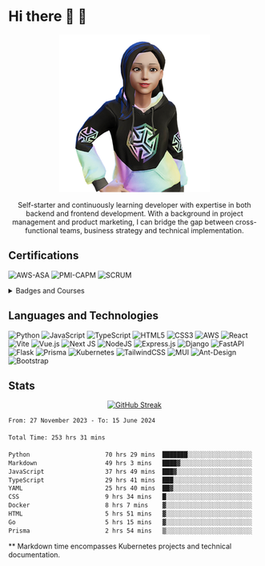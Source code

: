 # Hi there 👋 🌈

<div align="center">

![Avatar](images/Avatar300.png)

Self-starter and continuously learning developer with expertise in both backend and frontend development. With a background in project management and product marketing, I can bridge the gap between cross-functional teams, business strategy and technical implementation.

</div>

## Certifications

![AWS-ASA](https://img.shields.io/badge/associate%20solution%20architect-aws?style=for-the-badge%2C&label=aws&labelColor=232F3E&color=blue)
![PMI-CAPM](https://img.shields.io/badge/associate%20project%20management-pmi?style=for-the-badge%2C&label=pmi&labelColor=232F3E&color=512BD4)
![SCRUM](https://img.shields.io/badge/scrum%20master-agile?style=for-the-badge%2C&label=agile&labelColor=232F3E&color=0052cc)

<details>
  <summary> Badges and Courses </summary>
  
- [Credly](https://www.credly.com/users/diana-tran.91026e8b/badges)
- [Accredible](https://www.credential.net/profile/dianatran569872/wallet?_ga=2.139446067.1266186403.1701744512-567085892.1699410490&_gac=1.21073225.1701744512.CjwKCAiAjrarBhAWEiwA2qWdCKtEuKiUYp6X1TvOu3nzV6vhkpWZDONvbbOD3VXX5FWBc13y1N3zixoCV2QQAvD_BwE&_gl=1*1n5wv7j*_ga*NTY3MDg1ODkyLjE2OTk0MTA0OTA.*_ga_FSDJZHHBH0*MTcwMTc0NDUxMi4yLjEuMTcwMTc0NDUzMi4wLjAuMA..#gs.16au8t)
</details>


## Languages and Technologies

![Python](https://img.shields.io/badge/python-3670A0?style=for-the-badge&logo=python&logoColor=ffdd54)
![JavaScript](https://img.shields.io/badge/javascript-%23323330.svg?style=for-the-badge&logo=javascript&logoColor=%23F7DF1E)
![TypeScript](https://img.shields.io/badge/typescript-%23007ACC.svg?style=for-the-badge&logo=typescript&logoColor=white)
![HTML5](https://img.shields.io/badge/html5-%23E34F26.svg?style=for-the-badge&logo=html5&logoColor=white)
![CSS3](https://img.shields.io/badge/css3-%231572B6.svg?style=for-the-badge&logo=css3&logoColor=white)
![AWS](https://img.shields.io/badge/AWS-%23FF9900.svg?style=for-the-badge&logo=amazon-aws&logoColor=white)
![React](https://img.shields.io/badge/react-%2320232a.svg?style=for-the-badge&logo=react&logoColor=%2361DAFB)
![Vite](https://img.shields.io/badge/vite-%23646CFF.svg?style=for-the-badge&logo=vite&logoColor=white)
![Vue.js](https://img.shields.io/badge/vuejs-%2335495e.svg?style=for-the-badge&logo=vuedotjs&logoColor=%234FC08D)
![Next JS](https://img.shields.io/badge/Next-black?style=for-the-badge&logo=next.js&logoColor=white)
![NodeJS](https://img.shields.io/badge/node.js-6DA55F?style=for-the-badge&logo=node.js&logoColor=white)
![Express.js](https://img.shields.io/badge/express.js-%23404d59.svg?style=for-the-badge&logo=express&logoColor=%2361DAFB)
![Django](https://img.shields.io/badge/django-%23092E20.svg?style=for-the-badge&logo=django&logoColor=white)
![FastAPI](https://img.shields.io/badge/FastAPI-005571?style=for-the-badge&logo=fastapi)
![Flask](https://img.shields.io/badge/flask-%23000.svg?style=for-the-badge&logo=flask&logoColor=white)
![Prisma](https://img.shields.io/badge/Prisma-3982CE?style=for-the-badge&logo=Prisma&logoColor=white)
![Kubernetes](https://img.shields.io/badge/kubernetes-%23326ce5.svg?style=for-the-badge&logo=kubernetes&logoColor=white)
![TailwindCSS](https://img.shields.io/badge/tailwindcss-%2338B2AC.svg?style=for-the-badge&logo=tailwind-css&logoColor=white)
![MUI](https://img.shields.io/badge/MUI-%230081CB.svg?style=for-the-badge&logo=mui&logoColor=white)
![Ant-Design](https://img.shields.io/badge/-AntDesign-%230170FE?style=for-the-badge&logo=ant-design&logoColor=white)
![Bootstrap](https://img.shields.io/badge/bootstrap-%238511FA.svg?style=for-the-badge&logo=bootstrap&logoColor=white)

## Stats

<div align="center">

[![GitHub Streak](https://github-readme-streak-stats-qazi.vercel.app?user=dt-dtran&theme=dark&hide_border=true)](https://git.io/streak-stats)

</div>

<!--START_SECTION:waka-->

```txt
From: 27 November 2023 - To: 15 June 2024

Total Time: 253 hrs 31 mins

Python                     70 hrs 29 mins  ███████░░░░░░░░░░░░░░░░░░   27.71 %
Markdown                   49 hrs 3 mins   ████▓░░░░░░░░░░░░░░░░░░░░   19.28 %
JavaScript                 37 hrs 49 mins  ███▓░░░░░░░░░░░░░░░░░░░░░   14.87 %
TypeScript                 29 hrs 41 mins  ███░░░░░░░░░░░░░░░░░░░░░░   11.67 %
YAML                       25 hrs 40 mins  ██▓░░░░░░░░░░░░░░░░░░░░░░   10.09 %
CSS                        9 hrs 34 mins   █░░░░░░░░░░░░░░░░░░░░░░░░   03.76 %
Docker                     8 hrs 7 mins    ▓░░░░░░░░░░░░░░░░░░░░░░░░   03.19 %
HTML                       5 hrs 51 mins   ▓░░░░░░░░░░░░░░░░░░░░░░░░   02.30 %
Go                         5 hrs 15 mins   ▓░░░░░░░░░░░░░░░░░░░░░░░░   02.06 %
Prisma                     2 hrs 54 mins   ▒░░░░░░░░░░░░░░░░░░░░░░░░   01.14 %
```

<!--END_SECTION:waka-->
** Markdown time encompasses Kubernetes projects and technical documentation.
